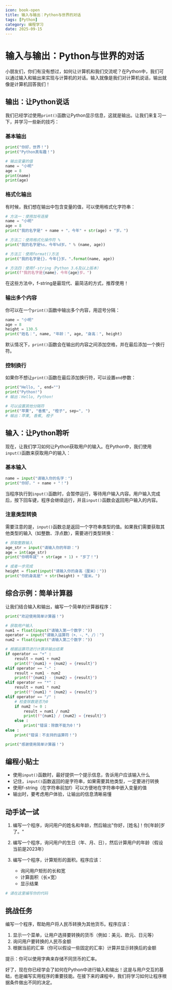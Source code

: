 ```yaml
---
icon: book-open
title: 输入与输出：Python与世界的对话
tags: [Python]
category: 编程学习
date: 2025-09-15
---
```

# 输入与输出：Python与世界的对话

小朋友们，你们有没有想过，如何让计算机和我们交流呢？在Python中，我们可以通过输入和输出来实现与计算机的对话。输入就像是我们对计算机说话，输出就像是计算机回答我们！

## 输出：让Python说话

我们已经学过使用`print()`函数让Python显示信息，这就是输出。让我们来复习一下，并学习一些新的技巧：

### 基本输出

```python
print("你好，世界！")
print("Python真有趣！")

# 输出变量的值
name = "小明"
age = 8
print(name)
print(age)
```

### 格式化输出

有时候，我们想在输出中包含变量的值，可以使用格式化字符串：

```python
# 方法一：使用加号连接
name = "小明"
age = 8
print("我的名字是" + name + "，今年" + str(age) + "岁。")

# 方法二：使用格式化操作符 %
print("我的名字是%s，今年%d岁。" % (name, age))

# 方法三：使用format()方法
print("我的名字是{}，今年{}岁。".format(name, age))

# 方法四：使用f-string（Python 3.6及以上版本）
print(f"我的名字是{name}，今年{age}岁。")
```

在这些方法中，f-string是最现代、最简洁的方式，推荐使用！

### 输出多个内容

你可以在一个`print()`函数中输出多个内容，用逗号分隔：

```python
name = "小明"
age = 8
height = 130.5
print("姓名：", name, "年龄：", age, "身高：", height)
```

默认情况下，`print()`函数会在输出的内容之间添加空格，并在最后添加一个换行符。

### 控制换行

如果你不想让`print()`函数在最后添加换行符，可以设置`end`参数：

```python
print("Hello, ", end="")
print("Python!")
# 输出：Hello, Python!

# 可以设置其他分隔符
print("苹果", "香蕉", "橙子", sep=", ")
# 输出：苹果, 香蕉, 橙子
```

## 输入：让Python聆听

现在，让我们学习如何让Python获取用户的输入。在Python中，我们使用`input()`函数来获取用户的输入：

### 基本输入

```python
name = input("请输入你的名字：")
print("你好，" + name + "！")
```

当程序执行到`input()`函数时，会暂停运行，等待用户输入内容。用户输入完成后，按下回车键，程序会继续运行，并且`input()`函数会返回用户输入的内容。

### 注意类型转换

需要注意的是，`input()`函数总是返回一个字符串类型的值。如果我们需要获取其他类型的输入（如整数、浮点数），需要进行类型转换：

```python
# 获取整数输入
age_str = input("请输入你的年龄：")
age = int(age_str)
print("你明年就" + str(age + 1) + "岁了！")

# 或者一步完成
height = float(input("请输入你的身高（厘米）："))
print("你的身高是" + str(height) + "厘米。")
```

## 综合示例：简单计算器

让我们结合输入和输出，编写一个简单的计算器程序：

```python
print("欢迎使用简单计算器！")

# 获取用户输入
num1 = float(input("请输入第一个数字："))
operator = input("请输入运算符（+、-、*、/）：")
num2 = float(input("请输入第二个数字："))

# 根据运算符进行计算并输出结果
if operator == "+" :
    result = num1 + num2
    print(f"{num1} + {num2} = {result}")
elif operator == "-" :
    result = num1 - num2
    print(f"{num1} - {num2} = {result}")
elif operator == "*" :
    result = num1 * num2
    print(f"{num1} * {num2} = {result}")
elif operator == "/" :
    # 检查除数是否为0
    if num2 != 0 :
        result = num1 / num2
        print(f"{num1} / {num2} = {result}")
    else :
        print("错误：除数不能为0！")
else :
    print("错误：不支持的运算符！")

print("感谢使用简单计算器！")
```

## 编程小贴士

- 使用`input()`函数时，最好提供一个提示信息，告诉用户应该输入什么
- 记住，`input()`函数返回的是字符串，如果需要其他类型，一定要进行转换
- 使用f-string（在字符串前加f）可以方便地在字符串中嵌入变量的值
- 输出时，要考虑用户体验，让输出的信息清晰易懂

## 动手试一试

1. 编写一个程序，询问用户的姓名和年龄，然后输出"你好，[姓名]！你[年龄]岁了。"

2. 编写一个程序，询问用户的生日（年、月、日），然后计算用户的年龄（假设当前是2023年）

3. 编写一个程序，计算矩形的面积。程序应该：
   - 询问用户矩形的长和宽
   - 计算面积（长×宽）
   - 显示结果

```python
# 请在这里编写你的代码
```

## 挑战任务

编写一个程序，帮助用户将人民币转换为其他货币。程序应该：

1. 显示一个菜单，让用户选择要转换的货币（例如：美元、欧元、日元等）
2. 询问用户要转换的人民币金额
3. 根据当前的汇率（你可以假设一些固定的汇率）计算并显示转换后的金额

提示：你可以使用字典来存储不同货币的汇率。

好了，现在你已经学会了如何在Python中进行输入和输出！这是与用户交互的基础，也是编写实用程序的重要技能。在接下来的课程中，我们将学习如何让程序根据条件做出不同的决定。